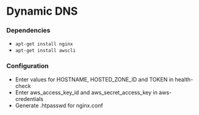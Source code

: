 # Dynamic DNS
### Dependencies
- `apt-get install nginx`
- `apt-get install awscli`
### Configuration
- Enter values for HOSTNAME, HOSTED_ZONE_ID and TOKEN in health-check
- Enter aws_access_key_id and aws_secret_access_key in aws-credentials
- Generate .htpasswd for nginx.conf
